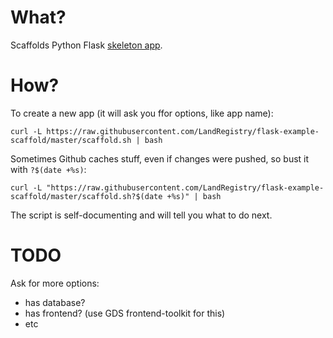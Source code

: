 # What?

Scaffolds Python Flask [skeleton app]().

# How?

To create a new app (it will ask you ffor options, like app name):

    curl -L https://raw.githubusercontent.com/LandRegistry/flask-example-scaffold/master/scaffold.sh | bash

Sometimes Github caches stuff, even if changes were pushed, so bust it with ```?$(date +%s)```:

    curl -L "https://raw.githubusercontent.com/LandRegistry/flask-example-scaffold/master/scaffold.sh?$(date +%s)" | bash

The script is self-documenting and will tell you what to do next.

# TODO

Ask for more options:
 - has database?
 - has frontend? (use GDS frontend-toolkit for this)
 - etc
